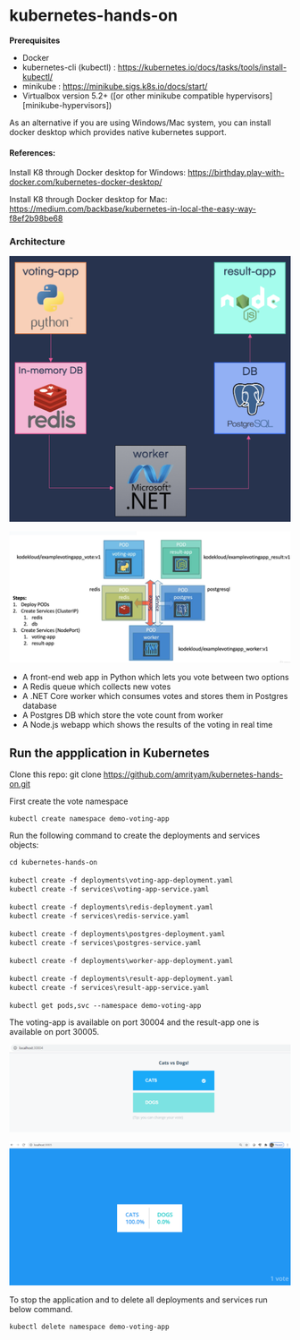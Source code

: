 # kubernetes-hands-on

**Prerequisites**
* Docker
* kubernetes-cli (kubectl) : https://kubernetes.io/docs/tasks/tools/install-kubectl/
* minikube : https://minikube.sigs.k8s.io/docs/start/ 
* Virtualbox version 5.2+ ([or other minikube compatible hypervisors][minikube-hypervisors])

As an alternative if you are using Windows/Mac system, you can install docker desktop which provides native kubernetes support.
#### **References:**
Install K8 through Docker desktop for Windows: https://birthday.play-with-docker.com/kubernetes-docker-desktop/

Install K8 through Docker desktop for Mac: https://medium.com/backbase/kubernetes-in-local-the-easy-way-f8ef2b98be68


### **Architecture**

![arc_diagram!](/images/voting-app-architecture-diagram.png)


![K8_diagram!](/images/voting-app-pods-services.png)

* A front-end web app in Python which lets you vote between two options
* A Redis queue which collects new votes
* A .NET Core worker which consumes votes and stores them in Postgres database
* A Postgres DB which store the vote count from worker
* A Node.js webapp which shows the results of the voting in real time

Run the appplication in Kubernetes
-----------------------------------
Clone this repo:
git clone https://github.com/amrityam/kubernetes-hands-on.git

First create the vote namespace
```
kubectl create namespace demo-voting-app
```

Run the following command to create the deployments and services objects:
```
cd kubernetes-hands-on

kubectl create -f deployments\voting-app-deployment.yaml
kubectl create -f services\voting-app-service.yaml

kubectl create -f deployments\redis-deployment.yaml
kubectl create -f services\redis-service.yaml

kubectl create -f deployments\postgres-deployment.yaml
kubectl create -f services\postgres-service.yaml

kubectl create -f deployments\worker-app-deployment.yaml

kubectl create -f deployments\result-app-deployment.yaml
kubectl create -f services\result-app-service.yaml

kubectl get pods,svc --namespace demo-voting-app
```
The voting-app is available on port 30004 and the result-app one is available on port 30005.


![voting-app!](/images/voting-app.png)

![voting-app!](/images/result-app.png)

To stop the application and to delete all deployments and services run below command.

```
kubectl delete namespace demo-voting-app
```
